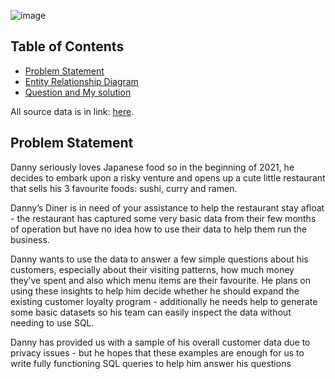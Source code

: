 ![image](https://github.com/AnhDuyVu/Data-Analysis-Projects/assets/119872105/4ffc02fb-0375-47d0-9146-69fbf9beab3f)

## Table of Contents
- [Problem Statement](#ProblemStateMent)
- [Entity Relationship Diagram](#EntityRelationshipDiagram)
- [Question and My solution](#QuestionandMysolution)

All source data is in link: [here](https://8weeksqlchallenge.com/case-study-1/). 

## Problem Statement
Danny seriously loves Japanese food so in the beginning of 2021, he decides to embark upon a risky venture and opens up a cute little restaurant that sells his 3 favourite foods: sushi, curry and ramen.

Danny’s Diner is in need of your assistance to help the restaurant stay afloat - the restaurant has captured some very basic data from their few months of operation but have no idea how to use their data to help them run the business.

Danny wants to use the data to answer a few simple questions about his customers, especially about their visiting patterns, how much money they’ve spent and also which menu items are their favourite. He plans on using these insights to help him decide whether he should expand the existing customer loyalty program - additionally he needs help to generate some basic datasets so his team can easily inspect the data without needing to use SQL.

Danny has provided us with a sample of his overall customer data due to privacy issues - but he hopes that these examples are enough for us to write fully functioning SQL queries to help him answer his questions
